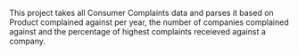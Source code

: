 This project takes all Consumer Complaints data and parses it based on Product complained against per year, the number of companies complained against and the percentage of highest complaints receieved against a company.
